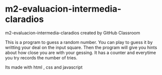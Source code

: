 # m2-evaluacion-intermedia-claradios
m2-evaluacion-intermedia-claradios created by GitHub Classroom

This is a program to guess a random number. 
You can play to guess it by writting your deal on the input square.
Then the program will give you hints about how close you are with your gessing.
It has a counter and everytime you try records the number of tries.

Its made with html , css and javascript
